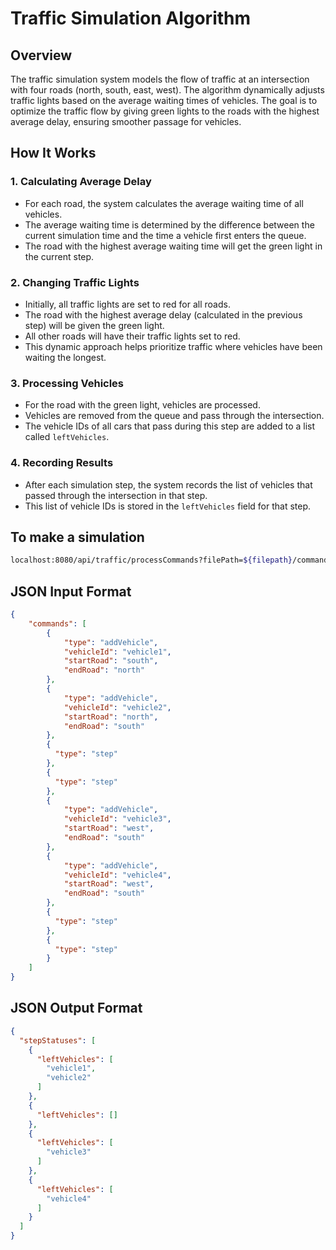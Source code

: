 # Traffic Simulation Algorithm

## Overview

The traffic simulation system models the flow of traffic at an intersection with four roads (north, south, east, west). The algorithm dynamically adjusts traffic lights based on the average waiting times of vehicles. The goal is to optimize the traffic flow by giving green lights to the roads with the highest average delay, ensuring smoother passage for vehicles.

## How It Works

### 1. **Calculating Average Delay**
- For each road, the system calculates the average waiting time of all vehicles.
- The average waiting time is determined by the difference between the current simulation time and the time a vehicle first enters the queue.
- The road with the highest average waiting time will get the green light in the current step.

### 2. **Changing Traffic Lights**
- Initially, all traffic lights are set to red for all roads.
- The road with the highest average delay (calculated in the previous step) will be given the green light.
- All other roads will have their traffic lights set to red.
- This dynamic approach helps prioritize traffic where vehicles have been waiting the longest.

### 3. **Processing Vehicles**
- For the road with the green light, vehicles are processed.
- Vehicles are removed from the queue and pass through the intersection.
- The vehicle IDs of all cars that pass during this step are added to a list called `leftVehicles`.

### 4. **Recording Results**
- After each simulation step, the system records the list of vehicles that passed through the intersection in that step.
- This list of vehicle IDs is stored in the `leftVehicles` field for that step.


## To make a simulation
```bash
localhost:8080/api/traffic/processCommands?filePath=${filepath}/commands.json
```

## JSON Input Format

```json
{
    "commands": [
        {
            "type": "addVehicle",
            "vehicleId": "vehicle1",
            "startRoad": "south",
            "endRoad": "north"
        },
        {
            "type": "addVehicle",
            "vehicleId": "vehicle2",
            "startRoad": "north",
            "endRoad": "south"
        },
        {
          "type": "step"
        },
        {
          "type": "step"
        },
        {
            "type": "addVehicle",
            "vehicleId": "vehicle3",
            "startRoad": "west",
            "endRoad": "south"
        },
        {
            "type": "addVehicle",
            "vehicleId": "vehicle4",
            "startRoad": "west",
            "endRoad": "south"
        },
        {
          "type": "step"
        },
        {
          "type": "step"
        }
    ]
}
```
## JSON Output Format



```json
{
  "stepStatuses": [
    {
      "leftVehicles": [
        "vehicle1",
        "vehicle2"
      ]
    },
    {
      "leftVehicles": []
    },
    {
      "leftVehicles": [
        "vehicle3"
      ]
    },
    {
      "leftVehicles": [
        "vehicle4"
      ]
    }
  ]
}
```

